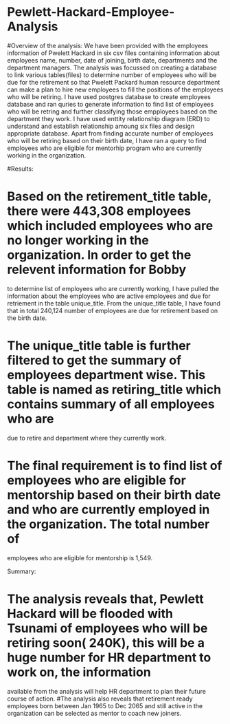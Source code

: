 # Pewlett-Hackard-Employee-Analysis

#Overview of the analysis:
We have been provided with the employees information of Pwelett Hackard in six csv files containing information about employees name, number, date of joining, birth date, departments and 
the department managers. The analysis was focussed on creating a database to link various tables(files) to determine number of employees who will be due for the retirement so that Pwelett
Packard human resource department can make a plan to hire new employees to fill the positions of the employees who will be retiring. 
I have used postgres database to create employees database and ran quries to generate information to find list of employees who will be retring and further classifying those empployees based 
on the department they work. I have used enttity relationship diagram (ERD) to understand  and establish relationship amoung six files and design appropriate database.
Apart from finding accurate number of employees who will be retiring based on their birth date, I have ran a query to find employees who are eligible for mentorhip program who are currently 
working in the organization. 

  

#Results:
 # Based on the retirement_title table, there were 443,308 employees which included employees who are no longer working in the organization. In order to get the relevent information for Bobby
   to determine list of employees who are currently working, I have pulled the information about the employees who are active employees and due for retriement in the table unique_title.
   From the unique_title table, I have found that in total 240,124 number of employees are due for retirement based on the birth date.
 # The unique_title table is further filtered to get the summary of employees department wise. This table is named as retiring_title which contains summary of all employees who are
   due to retire and department where they currently work.
 # The final requirement  is to find list of employees who are eligible for mentorship based on their birth date and who are currently employed in the organization. The total number of 
   employees who are eligible for mentorship is 1,549.	



Summary:

# The analysis reveals that, Pewlett Hackard will be flooded with Tsunami of employees who will be retiring soon( 240K), this will be a huge number for HR department to work on, the information
available from the analysis will help HR department to plan their future course of action.
#The analysis also reveals that retirement ready employees born between Jan 1965 to Dec 2065 and still active in the organization can be selected as mentor to coach new joiners.
